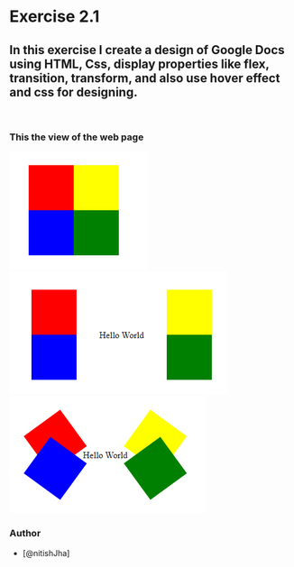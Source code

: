 # Exercise 2.1

## In this exercise I create a design of Google Docs using HTML, Css, display properties like flex, transition, transform, and also use hover effect and css for designing.

<br />

### This the view of the web page

![This is an image](exercise2.1-img-3.png)
![This is an image](Exercise2.1-img-2.png)
![This is an image](exercise2.1-img-1.png)

### Author 
- [@nitishJha]